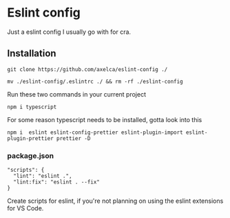 # Eslint config

Just a eslint config I usually go with for cra. 

## Installation

``` git clone https://github.com/axelca/eslint-config ./ ```

``` mv ./eslint-config/.eslintrc ./ && rm -rf ./eslint-config ```

Run these two commands in your current project

```npm i typescript```

For some reason typescript needs to be installed, gotta look into this

```npm i  eslint eslint-config-prettier eslint-plugin-import eslint-plugin-prettier prettier -D ```


### package.json

```
"scripts": { 
  "lint": "eslint .",
  "lint:fix": "eslint . --fix" 
} 

```

Create scripts for eslint, if you're not planning on using the eslint extensions for VS Code.



